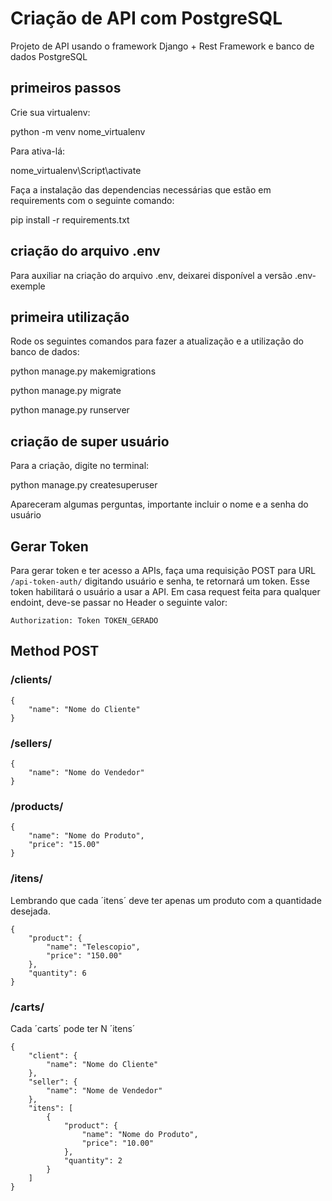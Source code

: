 # Criação de API com PostgreSQL
Projeto de API usando o framework Django + Rest Framework e banco de dados PostgreSQL
## primeiros passos
Crie sua virtualenv:

python -m venv nome_virtualenv

Para ativa-lá:

nome_virtualenv\Script\activate

Faça a instalação das dependencias necessárias que estão em requirements com o seguinte comando:

pip install -r requirements.txt

## criação do arquivo .env
Para auxiliar na criação do arquivo .env, deixarei disponível a versão .env-exemple 

## primeira utilização
Rode os seguintes comandos para fazer a atualização e a utilização do banco de dados:

python manage.py makemigrations

python manage.py migrate

python manage.py runserver

## criação de super usuário
Para a criação, digite no terminal:

python manage.py createsuperuser

Apareceram algumas perguntas, importante incluir o nome e a senha do usuário

## Gerar Token
Para gerar token e ter acesso a APIs, faça uma requisição POST para URL ```/api-token-auth/``` digitando usuário e senha, te retornará um token.
Esse token habilitará o usuário a usar a API.
Em casa request feita para qualquer endoint, deve-se passar no Header o seguinte valor:

```Authorization: Token TOKEN_GERADO```

## Method POST

### /clients/
```
{
    "name": "Nome do Cliente"
}
```

### /sellers/
```
{
    "name": "Nome do Vendedor"
}
```

### /products/
```
{
    "name": "Nome do Produto",
    "price": "15.00"
}
```

### /itens/

Lembrando que cada ´itens´ deve ter apenas um produto com a quantidade desejada.
```
{
    "product": {
        "name": "Telescopio",
        "price": "150.00"
    },
    "quantity": 6
}
```

### /carts/

Cada ´carts´ pode ter N ´itens´
```
{
    "client": {
        "name": "Nome do Cliente"
    },
    "seller": {
        "name": "Nome de Vendedor"
    },
    "itens": [
        {
            "product": {
                "name": "Nome do Produto",
                "price": "10.00"
            },
            "quantity": 2
        }
    ]
}
```
